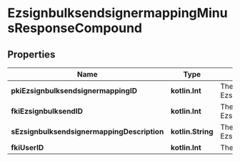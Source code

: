 
# EzsignbulksendsignermappingMinusResponseCompound

## Properties
Name | Type | Description | Notes
------------ | ------------- | ------------- | -------------
**pkiEzsignbulksendsignermappingID** | **kotlin.Int** | The unique ID of the Ezsignbulksendsignermapping | 
**fkiEzsignbulksendID** | **kotlin.Int** | The unique ID of the Ezsignbulksend | 
**sEzsignbulksendsignermappingDescription** | **kotlin.String** | The description of the Ezsignbulksendsignermapping | 
**fkiUserID** | **kotlin.Int** | The unique ID of the User |  [optional]



